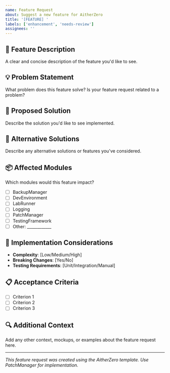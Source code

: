 ```yaml
---
name: Feature Request
about: Suggest a new feature for AitherZero
title: '[FEATURE] '
labels: ['enhancement', 'needs-review']
assignees: ''
---
```


## 🚀 Feature Description
A clear and concise description of the feature you'd like to see.

## 💡 Problem Statement
What problem does this feature solve? Is your feature request related to a problem?

## 🎯 Proposed Solution
Describe the solution you'd like to see implemented.

## 🔄 Alternative Solutions
Describe any alternative solutions or features you've considered.

## 📦 Affected Modules
Which modules would this feature impact?
- [ ] BackupManager
- [ ] DevEnvironment
- [ ] LabRunner
- [ ] Logging
- [ ] PatchManager
- [ ] TestingFramework
- [ ] Other: ____________

## 🧪 Implementation Considerations
- **Complexity**: [Low/Medium/High]
- **Breaking Changes**: [Yes/No]
- **Testing Requirements**: [Unit/Integration/Manual]

## 📋 Acceptance Criteria
- [ ] Criterion 1
- [ ] Criterion 2
- [ ] Criterion 3

## 🔍 Additional Context
Add any other context, mockups, or examples about the feature request here.

---
*This feature request was created using the AitherZero template. Use PatchManager for implementation.*
